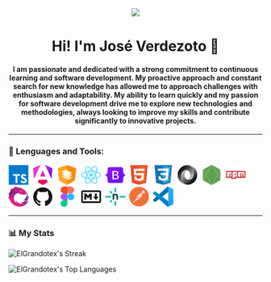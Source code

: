 <div id="header" align="center">
    <img src="https://media.giphy.com/media/v1.Y2lkPTc5MGI3NjExNjNyanJtdGppOTF0Y2drZTE4anZsMW44M2pxeXJqODlvZ2Jmc2psMSZlcD12MV9pbnRlcm5hbF9naWZfYnlfaWQmY3Q9Zw/bGgsc5mWoryfgKBx1u/giphy.gif"
        width="200" />
    <h1 align="center">Hi! I'm José Verdezoto 👋</h1>
    <h4>
        I am passionate and dedicated with a strong commitment to
        continuous learning and software development. My proactive
        approach and constant search for new knowledge has
        allowed me to approach challenges with enthusiasm and
        adaptability. My ability to learn quickly and my passion for
        software development drive me to explore new technologies
        and methodologies, always looking to improve my skills and
        contribute significantly to innovative projects.
    </h4>
</div>

---

<div align="left">
    <h3>🔨 Lenguages and Tools:</h3>
    <div>
        <img src="https://github.com/devicons/devicon/blob/master/icons/typescript/typescript-original.svg" alt="Angular" width="40" height="40">&nbsp;
        <img src="https://github.com/devicons/devicon/blob/master/icons/angular/angular-original.svg" alt="Angular" width="40" height="40">&nbsp;
        <img src="https://github.com/devicons/devicon/blob/master/icons/angularmaterial/angularmaterial-original.svg" alt="Angular" width="40" height="40">&nbsp;
        <img src="https://github.com/devicons/devicon/blob/master/icons/react/react-original.svg" alt="Angular" width="40" height="40">&nbsp;
        <img src="https://github.com/devicons/devicon/blob/master/icons/bootstrap/bootstrap-original.svg" alt="Angular" width="40" height="40">&nbsp;
        <img src="https://github.com/devicons/devicon/blob/master/icons/html5/html5-original.svg" alt="Angular" width="40" height="40">&nbsp;
        <img src="https://github.com/devicons/devicon/blob/master/icons/css3/css3-original.svg" alt="Angular" width="40" height="40">&nbsp;
        <img src="https://github.com/devicons/devicon/blob/master/icons/json/json-original.svg" alt="Angular" width="40" height="40">&nbsp;
        <img src="https://github.com/devicons/devicon/blob/master/icons/nodejs/nodejs-plain.svg" alt="Angular" width="40" height="40">&nbsp;
        <img src="https://github.com/devicons/devicon/blob/master/icons/npm/npm-original-wordmark.svg" alt="Angular" width="40" height="40">&nbsp;
        <img src="https://github.com/devicons/devicon/blob/master/icons/rxjs/rxjs-original.svg" alt="Angular" width="40" height="40">&nbsp;
        <img src="https://github.com/devicons/devicon/blob/master/icons/github/github-original.svg" alt="Angular" width="40" height="40">&nbsp;
        <img src="https://github.com/devicons/devicon/blob/master/icons/figma/figma-original.svg" alt="Angular" width="40" height="40">&nbsp;
        <img src="https://github.com/devicons/devicon/blob/master/icons/markdown/markdown-original.svg" alt="Angular" width="40" height="40">&nbsp;
        <img src="https://github.com/devicons/devicon/blob/master/icons/netlify/netlify-original.svg" alt="Angular" width="40" height="40">&nbsp;
        <img src="https://github.com/devicons/devicon/blob/master/icons/postman/postman-original.svg" alt="Angular" width="40" height="40">&nbsp;
        <img src="https://github.com/devicons/devicon/blob/master/icons/vscode/vscode-original.svg" alt="Angular" width="40" height="40">&nbsp;
    </div>
</div>

---

### 📊 My Stats

![ElGrandotex's Streak](https://github-readme-streak-stats.herokuapp.com/?user=ElGrandotex&theme=vue-dark&hide_border=true)

![ElGrandotex's Top Languages](https://github-readme-stats.vercel.app/api/top-langs/?username=ElGrandotex&theme=vue-dark&show_icons=true&hide_border=true&layout=compact)
